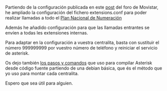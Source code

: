 Partiendo de la configuración publicada en este [post](https://comunidad.movistar.es/t5/Soporte-Fibra-y-ADSL/Llamadas-externas-con-Asterisk-PJSIP-no-muestran-identificaci%C3%B3n/m-p/4981712) del foro de Movistar, he ampliado la configuración del fichero extensions.conf para poder realizar llamadas a todo el [Plan Nacional de Numeración](https://avancedigital.mineco.gob.es/es-ES/Servicios/Numeracion/Documents/Guia_Numeracion.pdf)

Además he añadido configuración para que las llamadas entrantes se envíen a todas les extensiones internas.

Para adaptar en la configuración a vuestra centralita, basta con sustituir el número 999999999 por vuestro número de teléfono y reiniciar el servicio de asterisk.

Os dejo también [los pasos y comandos](https://github.com/wifreaks/PJSIP-Movistar/blob/main/Instructions) que uso para compilar Asterisk desde código fuente partiendo de una debian básica, que és el método que yo uso para montar cada centralita.




Espero que sea útil para alguien.
